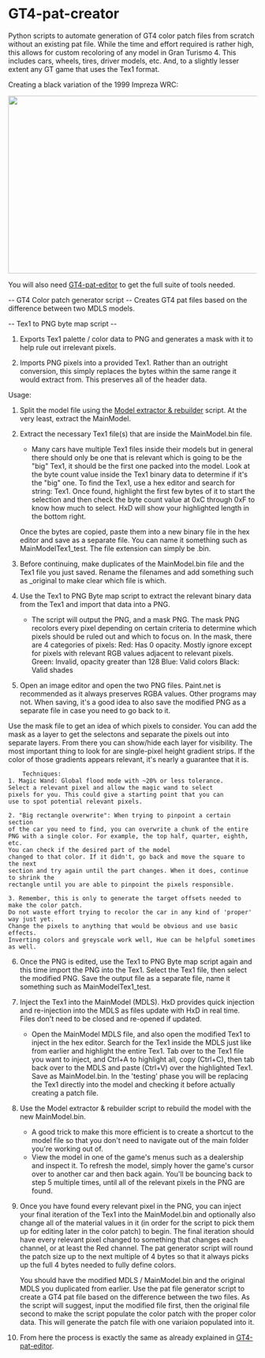 # GT4-pat-creator
Python scripts to automate generation of GT4 color patch files from scratch without an existing pat file.
While the time and effort required is rather high, this allows for custom recoloring of any
model in Gran Turismo 4. This includes cars, wheels, tires, driver models, etc.
And, to a slightly lesser extent any GT game that uses the Tex1 format.

Creating a black variation of the 1999 Impreza WRC:
<p align="center">
  <img width="640" height="360" src="https://github.com/Silentwarior112/GT4-pat-creator/blob/main/black%20imprezawrc.PNG">
</p>

You will also need [GT4-pat-editor](https://github.com/Silentwarior112/GT4-pat-editor) to get the
full suite of tools needed.

-- GT4 Color patch generator script --
Creates GT4 pat files based on the difference between two MDLS models.

-- Tex1 to PNG byte map script --
1. Exports Tex1 palette / color data to PNG and generates a mask with it
to help rule out irrelevant pixels.

2. Imports PNG pixels into a provided Tex1. Rather than an outright conversion,
   this simply replaces the bytes within the same range it would extract from.
   This preserves all of the header data.

Usage:
1. Split the model file using the [Model extractor & rebuilder](https://github.com/Silentwarior112/GT4-pat-editor) script.
At the very least, extract the MainModel.

2. Extract the necessary Tex1 file(s) that are inside the MainModel.bin file.
	- Many cars have multiple Tex1 files inside their models but
	in general there should only be one that is relevant which is
	going to be the "big" Tex1, it should be the first one packed 
	into the model. Look at the byte count value inside the Tex1
	binary data to determine if it's the "big" one.
	To find the Tex1, use a hex editor and search for string: Tex1.
	Once found, highlight the first few bytes of it to start the selection
	and then check the byte count value at 0xC through 0xF to know how much
	to select. HxD will show your highlighted length in the bottom right.

	Once the bytes are copied, paste them into a new binary file in the hex
	editor and save as a separate file. You can name it something such as
	MainModelTex1_test. The file extension can simply be .bin.
	
4. Before continuing, make duplicates of the MainModel.bin file and the Tex1 file you
	just saved. Rename the filenames and add something such as _original to make clear which
	file is which.
	
5. Use the Tex1 to PNG Byte map script to extract the relevant binary data
	from the Tex1 and import that data into a PNG.
	- The script will output the PNG, and a mask PNG.
	The mask PNG recolors every pixel depending on certain criteria
	to determine which pixels should be ruled out and which to focus on.
	In the mask, there are 4 categories of pixels:
	Red: Has 0 opacity. Mostly ignore except for pixels with relevant RGB values adjacent to relevant pixels.
	Green: Invalid, opacity greater than 128
	Blue: Valid colors
	Black: Valid shades
	
6. Open an image editor and open the two PNG files. Paint.net is recommended as it always preserves RGBA values.
   Other programs may not.
	When saving, it's a good idea to also save the modified PNG as a separate file in case you need
	to go back to it.

Use the mask file to get an idea of which pixels to consider.
You can add the mask as a layer to get the selectons and separate the pixels out
into separate layers. From there you can show/hide each layer for visibility.
The most important thing to look for are single-pixel height gradient strips.
	If the color of those gradients appears relevant, it's nearly a guarantee that it is.
	
        Techniques:
	1. Magic Wand: Global flood mode with ~20% or less tolerance.
	Select a relevant pixel and allow the magic wand to select
	pixels for you. This could give a starting point that you can
	use to spot potential relevant pixels.
	
	2. "Big rectangle overwrite": When trying to pinpoint a certain section
	of the car you need to find, you can overwrite a chunk of the entire
	PNG with a single color. For example, the top half, quarter, eighth, etc.
	You can check if the desired part of the model
	changed to that color. If it didn't, go back and move the square to the next
	section and try again until the part changes. When it does, continue to shrink the
	rectangle until you are able to pinpoint the pixels responsible.
	
	3. Remember, this is only to generate the target offsets needed to make the color patch.
	Do not waste effort trying to recolor the car in any kind of 'proper' way just yet.
	Change the pixels to anything that would be obvious and use basic effects.
 	Inverting colors and greyscale work well, Hue can be helpful sometimes as well.
	
6. Once the PNG is edited, use the Tex1 to PNG Byte map script again and this time import
	the PNG into the Tex1.
	Select the Tex1 file, then select the modified PNG.
	Save the output file as a separate file, name it something such as MainModelTex1_test.

7. Inject the Tex1 into the MainModel (MDLS). HxD provides quick injection and re-injection
into the MDLS as files update with HxD in real time. Files don't need to be closed and re-opened if updated.
	- Open the MainModel MDLS file, and also open the modified Tex1 to inject in the hex editor.
	Search for the Tex1 inside the MDLS just like from earlier and highlight the entire Tex1.
	Tab over to the Tex1 file you want to inject, and Ctrl+A to highlight all, copy (Ctrl+C),
	then tab back over to the MDLS and paste (Ctrl+V) over the highlighted Tex1.
	Save as MainModel.bin. In the 'testing' phase you will be replacing the Tex1
	directly into the model and checking it before actually creating a patch file.
	
8. Use the Model extractor & rebuilder script to rebuild the model with the new MainModel.bin.
   	- A good trick to make this more efficient is to create a shortcut to the model file so that you don't
   	  need to navigate out of the main folder you're working out of.
	- View the model in one of the game's menus such as a dealership and inspect it.
	To refresh the model, simply hover the game's cursor over to another car and then back again.
	You'll be bouncing back to step 5 multiple times, until all of the relevant pixels in the PNG
	are found.
	
10. Once you have found every relevant pixel in the PNG, you can inject your final iteration of the
	Tex1 into the MainModel.bin and optionally also change all of the material values in it
	(in order for the script to pick them up for editing later in the color patch) to begin.
	The final iteration should have every relevant pixel changed to something that
	changes each channel, or at least the Red channel. The pat generator script will round
	the patch size up to the next multiple of 4 bytes so that it always picks up the full 4
	bytes needed to fully define colors.
	
	You should have the modified MDLS / MainModel.bin and the original MDLS you duplicated from earlier.
	Use the pat file generator script to create a GT4 pat file based on the difference between
	the two files. As the script will suggest, input the modified file first, then the original file second
	to make the script populate the color patch with the proper color data.
	This will generate the patch file with one variaion populated into it.

11. From here the process is exactly the same as already explained
	in [GT4-pat-editor](https://github.com/Silentwarior112/GT4-pat-editor).
	
